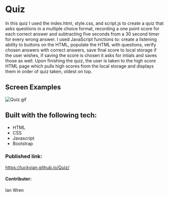 # Quiz

In this quiz I used the  index.html, style.css, and script.js to create a quiz that asks questions in a multiple choice format, recording a one point score for each correct answer and subtracting five seconds from a 30 second timer for every wrong answer.  I used JavaScript functions to: create a listening ability to buttons on the HTML, populate the HTML with questions, verify chosen answers with correct answers, save final score to local storage if the user wishes, if saving the score is chosen it asks for intials and saves those as well.  Upon finishing the quiz, the user is taken to the high score HTML page which pulls high scores from the local storage and displays them in order of quiz taken, oldest on top.



## Screen Examples

![Quiz.gif](.\Assets\HTML_Quiz.gif)

## Built with the following tech:

* HTML
* CSS
* Javascript
* Bootstrap

### Published link:
https://luckyian.github.io/Quiz/

#### Contributer:

Ian Wren
